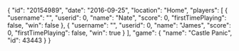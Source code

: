 {
  "id": "20154989",
  "date": "2016-09-25",
  "location": "Home",
  "players": [
    {
      "username": "",
      "userid": 0,
      "name": "Nate",
      "score": 0,
      "firstTimePlaying": false,
      "win": false
    },
    {
      "username": "",
      "userid": 0,
      "name": "James",
      "score": 0,
      "firstTimePlaying": false,
      "win": true
    }
  ],
  "game": {
    "name": "Castle Panic",
    "id": 43443
  }
}

